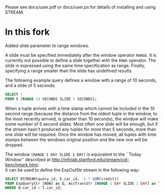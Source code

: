 Please see docs/user.pdf or docs/user.ps for details of installing and
using STREAM.

# In this fork

Added slide parameter to range windows. 

A slide must be specified immediately after the window operator
`RANGE`. It is currently not possible to define a slide together
with the `ROWS` operator. The slide is expressed using the same
time specification as range. 
Finally, specifying a range smaller than the slide has undefined
results.

The following example query defines a window with a range of 10
seconds, and a slide of 5 seconds:

```sql
SELECT * 
FROM S [RANGE 10 SECONDS SLIDE 5 SECONDS];
```

When a tuple arrives with a time stamp which cannot be included in
the 10 second range (because the distance from the oldest tuple in
the window, to the most recently arrived, is greater than 10
seconds), the window will make some number of 5 second
slides. Most often one slide will be enough, but if the stream
hasn't produced any tuples for more than 5 seconds, more than one
slide will be required. Once the window has moved, all tuples with
time stamps between the windows original position and the new one
will be dropped.


The window `[RANGE 1 DAY SLIDE 1 DAY]` is equivalent to the ``Today
Window'' described at http://infolab.stanford.edu/stream/cql-benchmark.html.  
It can be used to define the ExpOutStr stream in the following
way:

```sql
SELECT RSTREAM(query_id, E.car_id, -1 * SUM(credit)) 
FROM ExpQueryStr [NOW] as Q, AccTransStr [RANGE 1 DAY SLIDE 1 DAY] as T 
WHERE Q.car_id = T.car_id;
```
